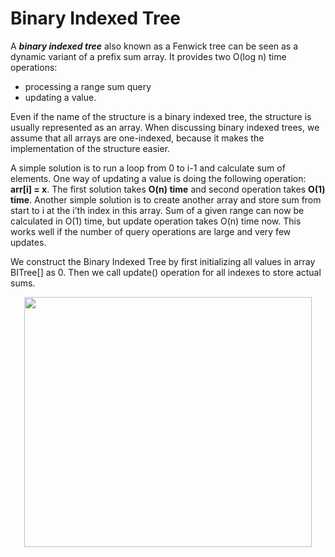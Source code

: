 # Binary Indexed Tree

A ***binary indexed tree*** also known as a Fenwick tree can be seen as a dynamic variant of a
prefix sum array. It provides two O(log n) time operations:
* processing a range sum query 
* updating a value.

Even if the name of the structure is a binary indexed tree, the structure is usually represented as an array. When discussing binary indexed trees, we assume that all arrays are one-indexed, because it makes the implementation of the structure easier.

A simple solution is to run a loop from 0 to i-1 and calculate sum of elements. One way of updating a value is doing the following operation: **arr[i] = x**. The first solution takes **O(n) time** and second operation takes **O(1) time**. Another simple solution is to create another array and store sum from start to i at the i’th index in this array. Sum of a given range can now be calculated in O(1) time, but update operation takes O(n) time now. This works well if the number of query operations are large and very few updates.

We construct the Binary Indexed Tree by first initializing all values in array BITree[] as 0. Then we call update() operation for all indexes to store actual sums.


<p align="center">
  <img width="460" height="400" src="https://www.geeksforgeeks.org/wp-content/uploads/BITSum.png">
</p>
